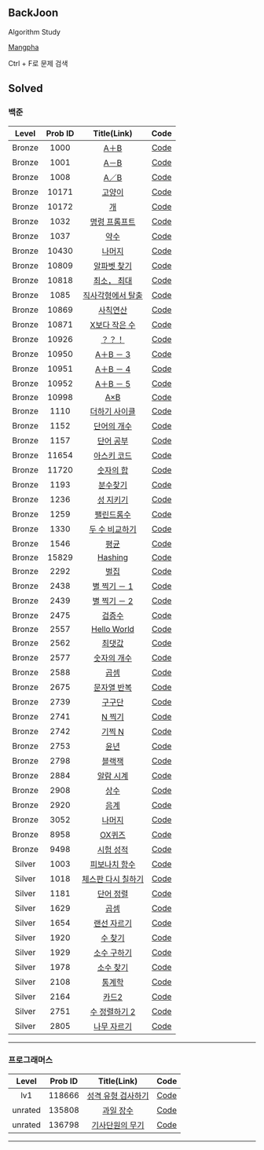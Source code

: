 ## BackJoon

Algorithm Study

[Mangpha](https://www.acmicpc.net/user/mangpha)

Ctrl + F로 문제 검색

## Solved

### 백준
    
| Level | Prob ID | Title(Link) | Code |
|:-----:|:-------:|:-----------:|:----:|
| Bronze | 1000 | [A＋B](https://www.acmicpc.net/problem/1000) | [Code](https://github.com/Mangpha/Algorithms/tree/master/백준/Bronze/1000. A＋B/A＋B.js)
| Bronze | 1001 | [A－B](https://www.acmicpc.net/problem/1001) | [Code](https://github.com/Mangpha/Algorithms/tree/master/백준/Bronze/1001. A－B/A－B.js)
| Bronze | 1008 | [A／B](https://www.acmicpc.net/problem/1008) | [Code](https://github.com/Mangpha/Algorithms/tree/master/백준/Bronze/1008. A／B/A／B.js)
| Bronze | 10171 | [고양이](https://www.acmicpc.net/problem/10171) | [Code](https://github.com/Mangpha/Algorithms/tree/master/백준/Bronze/10171. 고양이/고양이.js)
| Bronze | 10172 | [개](https://www.acmicpc.net/problem/10172) | [Code](https://github.com/Mangpha/Algorithms/tree/master/백준/Bronze/10172. 개/개.js)
| Bronze | 1032 | [명령 프롬프트](https://www.acmicpc.net/problem/1032) | [Code](https://github.com/Mangpha/Algorithms/tree/master/백준/Bronze/1032. 명령 프롬프트/명령 프롬프트.js)
| Bronze | 1037 | [약수](https://www.acmicpc.net/problem/1037) | [Code](https://github.com/Mangpha/Algorithms/tree/master/백준/Bronze/1037. 약수/약수.js)
| Bronze | 10430 | [나머지](https://www.acmicpc.net/problem/10430) | [Code](https://github.com/Mangpha/Algorithms/tree/master/백준/Bronze/10430. 나머지/나머지.js)
| Bronze | 10809 | [알파벳 찾기](https://www.acmicpc.net/problem/10809) | [Code](https://github.com/Mangpha/Algorithms/tree/master/백준/Bronze/10809. 알파벳 찾기/알파벳 찾기.js)
| Bronze | 10818 | [최소， 최대](https://www.acmicpc.net/problem/10818) | [Code](https://github.com/Mangpha/Algorithms/tree/master/백준/Bronze/10818. 최소， 최대/최소， 최대.js)
| Bronze | 1085 | [직사각형에서 탈출](https://www.acmicpc.net/problem/1085) | [Code](https://github.com/Mangpha/Algorithms/tree/master/백준/Bronze/1085. 직사각형에서 탈출/직사각형에서 탈출.js)
| Bronze | 10869 | [사칙연산](https://www.acmicpc.net/problem/10869) | [Code](https://github.com/Mangpha/Algorithms/tree/master/백준/Bronze/10869. 사칙연산/사칙연산.js)
| Bronze | 10871 | [X보다 작은 수](https://www.acmicpc.net/problem/10871) | [Code](https://github.com/Mangpha/Algorithms/tree/master/백준/Bronze/10871. X보다 작은 수/X보다 작은 수.js)
| Bronze | 10926 | [？？！](https://www.acmicpc.net/problem/10926) | [Code](https://github.com/Mangpha/Algorithms/tree/master/백준/Bronze/10926. ？？！/？？！.js)
| Bronze | 10950 | [A＋B － 3](https://www.acmicpc.net/problem/10950) | [Code](https://github.com/Mangpha/Algorithms/tree/master/백준/Bronze/10950. A＋B － 3/A＋B － 3.js)
| Bronze | 10951 | [A＋B － 4](https://www.acmicpc.net/problem/10951) | [Code](https://github.com/Mangpha/Algorithms/tree/master/백준/Bronze/10951. A＋B － 4/A＋B － 4.js)
| Bronze | 10952 | [A＋B － 5](https://www.acmicpc.net/problem/10952) | [Code](https://github.com/Mangpha/Algorithms/tree/master/백준/Bronze/10952. A＋B － 5/A＋B － 5.js)
| Bronze | 10998 | [A×B](https://www.acmicpc.net/problem/10998) | [Code](https://github.com/Mangpha/Algorithms/tree/master/백준/Bronze/10998. A×B/A×B.js)
| Bronze | 1110 | [더하기 사이클](https://www.acmicpc.net/problem/1110) | [Code](https://github.com/Mangpha/Algorithms/tree/master/백준/Bronze/1110. 더하기 사이클/더하기 사이클.js)
| Bronze | 1152 | [단어의 개수](https://www.acmicpc.net/problem/1152) | [Code](https://github.com/Mangpha/Algorithms/tree/master/백준/Bronze/1152. 단어의 개수/단어의 개수.js)
| Bronze | 1157 | [단어 공부](https://www.acmicpc.net/problem/1157) | [Code](https://github.com/Mangpha/Algorithms/tree/master/백준/Bronze/1157. 단어 공부/단어 공부.js)
| Bronze | 11654 | [아스키 코드](https://www.acmicpc.net/problem/11654) | [Code](https://github.com/Mangpha/Algorithms/tree/master/백준/Bronze/11654. 아스키 코드/아스키 코드.js)
| Bronze | 11720 | [숫자의 합](https://www.acmicpc.net/problem/11720) | [Code](https://github.com/Mangpha/Algorithms/tree/master/백준/Bronze/11720. 숫자의 합/숫자의 합.js)
| Bronze | 1193 | [분수찾기](https://www.acmicpc.net/problem/1193) | [Code](https://github.com/Mangpha/Algorithms/tree/master/백준/Bronze/1193. 분수찾기/분수찾기.js)
| Bronze | 1236 | [성 지키기](https://www.acmicpc.net/problem/1236) | [Code](https://github.com/Mangpha/Algorithms/tree/master/백준/Bronze/1236. 성 지키기/성 지키기.js)
| Bronze | 1259 | [팰린드롬수](https://www.acmicpc.net/problem/1259) | [Code](https://github.com/Mangpha/Algorithms/tree/master/백준/Bronze/1259. 팰린드롬수/팰린드롬수.js)
| Bronze | 1330 | [두 수 비교하기](https://www.acmicpc.net/problem/1330) | [Code](https://github.com/Mangpha/Algorithms/tree/master/백준/Bronze/1330. 두 수 비교하기/두 수 비교하기.js)
| Bronze | 1546 | [평균](https://www.acmicpc.net/problem/1546) | [Code](https://github.com/Mangpha/Algorithms/tree/master/백준/Bronze/1546. 평균/평균.js)
| Bronze | 15829 | [Hashing](https://www.acmicpc.net/problem/15829) | [Code](https://github.com/Mangpha/Algorithms/tree/master/백준/Bronze/15829. Hashing/Hashing.js)
| Bronze | 2292 | [벌집](https://www.acmicpc.net/problem/2292) | [Code](https://github.com/Mangpha/Algorithms/tree/master/백준/Bronze/2292. 벌집/벌집.js)
| Bronze | 2438 | [별 찍기 － 1](https://www.acmicpc.net/problem/2438) | [Code](https://github.com/Mangpha/Algorithms/tree/master/백준/Bronze/2438. 별 찍기 － 1/별 찍기 － 1.js)
| Bronze | 2439 | [별 찍기 － 2](https://www.acmicpc.net/problem/2439) | [Code](https://github.com/Mangpha/Algorithms/tree/master/백준/Bronze/2439. 별 찍기 － 2/별 찍기 － 2.js)
| Bronze | 2475 | [검증수](https://www.acmicpc.net/problem/2475) | [Code](https://github.com/Mangpha/Algorithms/tree/master/백준/Bronze/2475. 검증수/검증수.js)
| Bronze | 2557 | [Hello World](https://www.acmicpc.net/problem/2557) | [Code](https://github.com/Mangpha/Algorithms/tree/master/백준/Bronze/2557. Hello World/Hello World.js)
| Bronze | 2562 | [최댓값](https://www.acmicpc.net/problem/2562) | [Code](https://github.com/Mangpha/Algorithms/tree/master/백준/Bronze/2562. 최댓값/최댓값.js)
| Bronze | 2577 | [숫자의 개수](https://www.acmicpc.net/problem/2577) | [Code](https://github.com/Mangpha/Algorithms/tree/master/백준/Bronze/2577. 숫자의 개수/숫자의 개수.js)
| Bronze | 2588 | [곱셈](https://www.acmicpc.net/problem/2588) | [Code](https://github.com/Mangpha/Algorithms/tree/master/백준/Bronze/2588. 곱셈/곱셈.js)
| Bronze | 2675 | [문자열 반복](https://www.acmicpc.net/problem/2675) | [Code](https://github.com/Mangpha/Algorithms/tree/master/백준/Bronze/2675. 문자열 반복/문자열 반복.js)
| Bronze | 2739 | [구구단](https://www.acmicpc.net/problem/2739) | [Code](https://github.com/Mangpha/Algorithms/tree/master/백준/Bronze/2739. 구구단/구구단.js)
| Bronze | 2741 | [N 찍기](https://www.acmicpc.net/problem/2741) | [Code](https://github.com/Mangpha/Algorithms/tree/master/백준/Bronze/2741. N 찍기/N 찍기.js)
| Bronze | 2742 | [기찍 N](https://www.acmicpc.net/problem/2742) | [Code](https://github.com/Mangpha/Algorithms/tree/master/백준/Bronze/2742. 기찍 N/기찍 N.js)
| Bronze | 2753 | [윤년](https://www.acmicpc.net/problem/2753) | [Code](https://github.com/Mangpha/Algorithms/tree/master/백준/Bronze/2753. 윤년/윤년.js)
| Bronze | 2798 | [블랙잭](https://www.acmicpc.net/problem/2798) | [Code](https://github.com/Mangpha/Algorithms/tree/master/백준/Bronze/2798. 블랙잭/블랙잭.js)
| Bronze | 2884 | [알람 시계](https://www.acmicpc.net/problem/2884) | [Code](https://github.com/Mangpha/Algorithms/tree/master/백준/Bronze/2884. 알람 시계/알람 시계.js)
| Bronze | 2908 | [상수](https://www.acmicpc.net/problem/2908) | [Code](https://github.com/Mangpha/Algorithms/tree/master/백준/Bronze/2908. 상수/상수.js)
| Bronze | 2920 | [음계](https://www.acmicpc.net/problem/2920) | [Code](https://github.com/Mangpha/Algorithms/tree/master/백준/Bronze/2920. 음계/음계.js)
| Bronze | 3052 | [나머지](https://www.acmicpc.net/problem/3052) | [Code](https://github.com/Mangpha/Algorithms/tree/master/백준/Bronze/3052. 나머지/나머지.js)
| Bronze | 8958 | [OX퀴즈](https://www.acmicpc.net/problem/8958) | [Code](https://github.com/Mangpha/Algorithms/tree/master/백준/Bronze/8958. OX퀴즈/OX퀴즈.js)
| Bronze | 9498 | [시험 성적](https://www.acmicpc.net/problem/9498) | [Code](https://github.com/Mangpha/Algorithms/tree/master/백준/Bronze/9498. 시험 성적/시험 성적.js)
| Silver | 1003 | [피보나치 함수](https://www.acmicpc.net/problem/1003) | [Code](https://github.com/Mangpha/Algorithms/tree/master/백준/Silver/1003. 피보나치 함수/피보나치 함수.js)
| Silver | 1018 | [체스판 다시 칠하기](https://www.acmicpc.net/problem/1018) | [Code](https://github.com/Mangpha/Algorithms/tree/master/백준/Silver/1018. 체스판 다시 칠하기/체스판 다시 칠하기.js)
| Silver | 1181 | [단어 정렬](https://www.acmicpc.net/problem/1181) | [Code](https://github.com/Mangpha/Algorithms/tree/master/백준/Silver/1181. 단어 정렬/단어 정렬.js)
| Silver | 1629 | [곱셈](https://www.acmicpc.net/problem/1629) | [Code](https://github.com/Mangpha/Algorithms/tree/master/백준/Silver/1629. 곱셈/곱셈.js)
| Silver | 1654 | [랜선 자르기](https://www.acmicpc.net/problem/1654) | [Code](https://github.com/Mangpha/Algorithms/tree/master/백준/Silver/1654. 랜선 자르기/랜선 자르기.js)
| Silver | 1920 | [수 찾기](https://www.acmicpc.net/problem/1920) | [Code](https://github.com/Mangpha/Algorithms/tree/master/백준/Silver/1920. 수 찾기/수 찾기.js)
| Silver | 1929 | [소수 구하기](https://www.acmicpc.net/problem/1929) | [Code](https://github.com/Mangpha/Algorithms/tree/master/백준/Silver/1929. 소수 구하기/소수 구하기.js)
| Silver | 1978 | [소수 찾기](https://www.acmicpc.net/problem/1978) | [Code](https://github.com/Mangpha/Algorithms/tree/master/백준/Silver/1978. 소수 찾기/소수 찾기.js)
| Silver | 2108 | [통계학](https://www.acmicpc.net/problem/2108) | [Code](https://github.com/Mangpha/Algorithms/tree/master/백준/Silver/2108. 통계학/통계학.js)
| Silver | 2164 | [카드2](https://www.acmicpc.net/problem/2164) | [Code](https://github.com/Mangpha/Algorithms/tree/master/백준/Silver/2164. 카드2/카드2.js)
| Silver | 2751 | [수 정렬하기 2](https://www.acmicpc.net/problem/2751) | [Code](https://github.com/Mangpha/Algorithms/tree/master/백준/Silver/2751. 수 정렬하기 2/수 정렬하기 2.js)
| Silver | 2805 | [나무 자르기](https://www.acmicpc.net/problem/2805) | [Code](https://github.com/Mangpha/Algorithms/tree/master/백준/Silver/2805. 나무 자르기/나무 자르기.js)

---
    
### 프로그래머스
    
| Level | Prob ID | Title(Link) | Code |
|:-----:|:-------:|:-----------:|:----:|
| lv1 | 118666 | [성격 유형 검사하기](https://school.programmers.co.kr/learn/courses/30/lessons/118666) | [Code](https://github.com/Mangpha/Algorithms/tree/master/프로그래머스/lv1/118666. 성격 유형 검사하기/성격 유형 검사하기.js)
| unrated | 135808 | [과일 장수](https://school.programmers.co.kr/learn/courses/30/lessons/135808) | [Code](https://github.com/Mangpha/Algorithms/tree/master/프로그래머스/unrated/135808. 과일 장수/과일 장수.js)
| unrated | 136798 | [기사단원의 무기](https://school.programmers.co.kr/learn/courses/30/lessons/136798) | [Code](https://github.com/Mangpha/Algorithms/tree/master/프로그래머스/unrated/136798. 기사단원의 무기/기사단원의 무기.js)

---
    
